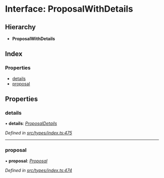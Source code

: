 # Interface: ProposalWithDetails

## Hierarchy

* **ProposalWithDetails**

## Index

### Properties

* [details](proposalwithdetails.md#details)
* [proposal](proposalwithdetails.md#proposal)

## Properties

###  details

• **details**: *[ProposalDetails](proposaldetails.md)*

*Defined in [src/types/index.ts:475](https://github.com/PolymathNetwork/polymesh-sdk/blob/ac1f14a/src/types/index.ts#L475)*

___

###  proposal

• **proposal**: *[Proposal](../classes/proposal.md)*

*Defined in [src/types/index.ts:474](https://github.com/PolymathNetwork/polymesh-sdk/blob/ac1f14a/src/types/index.ts#L474)*
